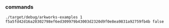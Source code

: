 ### commands

```shell
./target/debug/arkworks-examples 1 f5a5fd42d16a20302798ef6ed309979b43003d2320d9f0e8ea9831a92759fb4b false
```
